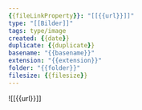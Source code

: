 ```yaml
---
{{fileLinkProperty}}: "[[{{url}}]]"
type: "[[Bilder]]"
tags: type/image
created: {{date}}
duplicate: {{duplicate}}
basename: "{{basename}}"
extension: "{{extension}}"
folder: "{{folder}}"
filesize: {{filesize}}
---
```

![[{{url}}]]
